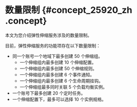 # 数量限制 {#concept_25920_zh .concept}

本文为您介绍弹性伸缩服务涉及的数量限制。

目前，弹性伸缩服务的功能项存在以下数量限制：

-   同一个账号一个地域下最多创建 50 个伸缩组。
    -   一个伸缩组内最多创建 10 个伸缩配置。
    -   一个伸缩组内最多创建 50 个伸缩规则。
    -   一个伸缩组内最多创建 6 个事件通知。
    -   一个伸缩组内最多创建 6 个生命周期挂钩。
    -   一个伸缩组最多同时关联 5 个负载均衡实例。
-   一个账号下最多创建 20 个定时任务。
-   一个伸缩配置下，最多可以选择 10 个实例规格。

